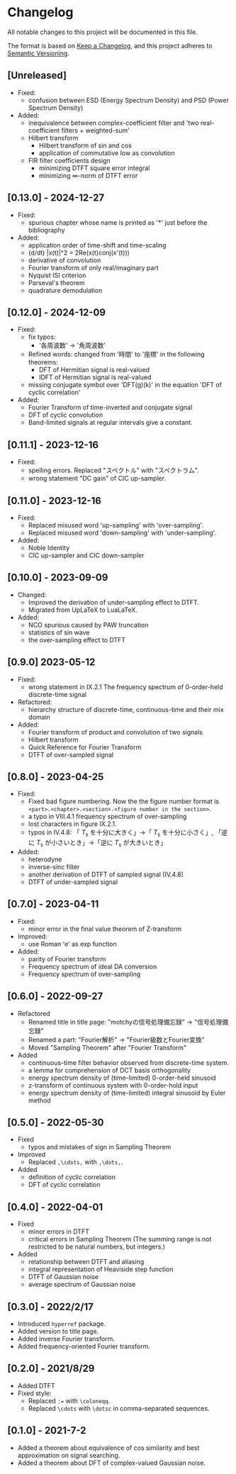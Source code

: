 # Changelog

All notable changes to this project will be documented in this file.

The format is based on [Keep a Changelog](https://keepachangelog.com/en/1.0.0/),
and this project adheres to [Semantic Versioning](https://semver.org/spec/v2.0.0.html).

## [Unreleased]

- Fixed:
  - confusion between ESD (Energy Spectrum Density) and PSD (Power Spectrum Density)
- Added:
  - inequivalence between complex-coefficient filter and 'two real-coefficient filters + weighted-sum'
  - Hilbert transform
    - Hilbert transform of sin and cos
    - application of commutative low as convolution
  - FIR filter coefficients design
    - minimizing DTFT square error integral
    - minimizing ∞-norm of DTFT error

## [0.13.0] - 2024-12-27

- Fixed:
  - spurious chapter whose name is printed as '*' just before the bibliography
- Added:
  - application order of time-shift and time-scaling
  - (d/dt) |x(t)|^2 = 2Re(x(t)conj(x'(t)))
  - derivative of convolution
  - Fourier transform of only real/imaginary part
  - Nyquist ISI criterion
  - Parseval's theorem
  - quadrature demodulation

## [0.12.0] - 2024-12-09

- Fixed:
  - fix typos:
    - '各周波数' -> '角周波数'
  - Refined words: changed from '時間' to '座標' in the following theorems:
    - DFT of Hermitian signal is real-valued
    - IDFT of Hermitian signal is real-valued
  - missing conjugate symbol over 'DFT(g)(k)' in the equation 'DFT of cyclic correlation'
- Added:
  - Fourier Transform of time-inverted and conjugate signal
  - DFT of cyclic convolution
  - Band-limited signals at regular intervals give a constant.

## [0.11.1] - 2023-12-16

- Fixed:
  - spelling errors. Replaced "スペクトル" with "スペクトラム".
  - wrong statement "DC gain" of CIC up-sampler.

## [0.11.0] - 2023-12-16

- Fixed:
  - Replaced misused word 'up-sampling' with 'over-sampling'.
  - Replaced misused word 'down-sampling' with 'under-sampling'.
- Added:
  - Noble Identity
  - CIC up-sampler and CIC down-sampler

## [0.10.0] - 2023-09-09

- Changed:
  - Improved the derivation of under-sampling effect to DTFT.
  - Migrated from UpLaTeX to LuaLaTeX.
- Added:
  - NCO spurious caused by PAW truncation
  - statistics of sin wave
  - the over-sampling effect to DTFT

## [0.9.0]  2023-05-12

- Fixed:
  - wrong statement in IX.2.1 The frequency spectrum of 0-order-held discrete-time signal
- Refactored:
  - hierarchy structure of discrete-time, continuous-time and their mix domain
- Added:
  - Fourier transform of product and convolution of two signals
  - Hilbert transform
  - Quick Reference for Fourier Transform
  - DTFT of over-sampled signal

## [0.8.0] - 2023-04-25

- Fixed:
  - Fixed bad figure numbering. Now the the figure number format is `<part>.<chapter>.<section>.<figure number in the section>`.
  - a typo in VIII.4.1 frequency spectrum of over-sampling
  - lost characters in figure IX.2.1.
  - typos in IV.4.8: 「 $T_\text{s}$ を十分に大きく」→「 $T_\text{s}$ を十分に小さく」, 「逆に $T_\text{s}$ が小さいとき」→「逆に $T_\text{s}$ が大きいとき」
- Added:
  - heterodyne
  - inverse-sinc filter
  - another derivation of DTFT of sampled signal (IV.4.8)
  - DTFT of under-sampled signal

## [0.7.0] - 2023-04-11

- Fixed:
  - minor error in the final value theorem of Z-transform
- Improved:
  - use Roman 'e' as exp function
- Added:
  - parity of Fourier transform
  - Frequency spectrum of ideal DA conversion
  - Frequency spectrum of over-sampling

## [0.6.0] - 2022-09-27

- Refactored
  - Renamed title in title page: "motchyの信号処理備忘録" -> "信号処理備忘録"
  - Renamed a part: "Fourier解析" -> "Fourier級数とFourier変換"
  - Moved "Sampling Theorem" after "Fourier Transform"
- Added
  - continuous-time filter behavior observed from discrete-time system.
  - a lemma for comprehension of DCT basis orthogonality
  - energy spectrum density of (time-limited) 0-order-held sinusoid
  - z-transform of continuous system with 0-order-hold input
  - energy spectrum density of (time-limited) integral sinusoid by Euler method

## [0.5.0] - 2022-05-30

- Fixed
  - typos and mistakes of sign in Sampling Theorem
- Improved
  - Replaced `,\cdots,` with `,\dots,`.
- Added
  - definition of cyclic correlation
  - DFT of cyclic correlation

## [0.4.0] - 2022-04-01

- Fixed
  - minor errors in DTFT
  - critical errors in Sampling Theorem (The summing range is not restricted to be natural numbers, but integers.)
- Added
  - relationship between DTFT and aliasing
  - integral representation of Heaviside step function
  - DTFT of Gaussian noise
  - average spectrum of Gaussian noise

## [0.3.0] - 2022/2/17

- Introduced `hyperref` package.
- Added version to title page.
- Added inverse Fourier transform.
- Added frequency-oriented Fourier transform.

## [0.2.0] - 2021/8/29

- Added DTFT
- Fixed style:
  - Replaced `:=` with `\coloneqq`.
  - Replaced `\cdots` with `\dotsc` in comma-separated sequences.

## [0.1.0] - 2021-7-2

- Added a theorem about equivalence of cos similarity and best approximation on signal searching.
- Added a theorem about DFT of complex-valued Gaussian noise.
